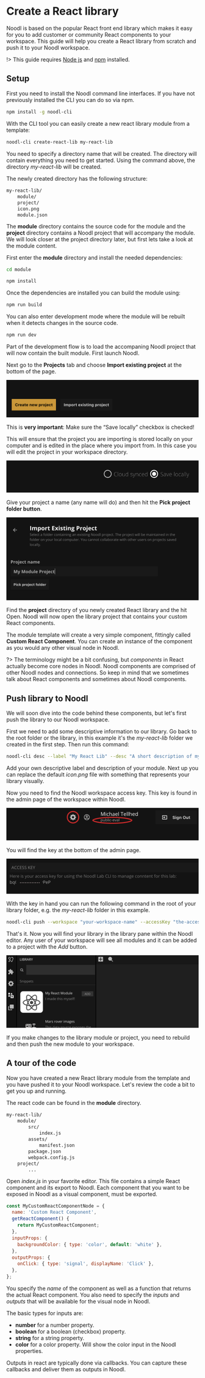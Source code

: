# Create a React library

Noodl is based on the popular React front end library which makes it easy for you to add customer or community React components to your workspace. This guide will help you create a React library from scratch and push it to your Noodl workspace.

!> This guide requires <a href="https://nodejs.org/en/download/" target="_blank">Node js</a> and <a href="https://docs.npmjs.com/downloading-and-installing-node-js-and-npm" target="_blank">npm</a> installed.

## Setup

First you need to install the Noodl command line interfaces. If you have not previously installed the CLI you can do so via npm.

```bash
npm install -g noodl-cli
```

With the CLI tool you can easily create a new react library module from a template:

```bash
noodl-cli create-react-lib my-react-lib
```

You need to specify a directory name that will be created. The directory will contain everything you need to get started. Using the command above, the directory _my-react-lib_ will be created.

The newly created directory has the following structure:

```
my-react-lib/
    module/
    project/
    icon.png
    module.json
```

The **module** directory contains the source code for the module and the **project** directory contains a Noodl project that will accompany the module. We will look closer at the project directory later, but first lets take a look at the module content.

First enter the **module** directory and install the needed dependencies:

```bash
cd module
```

```bash
npm install
```

Once the dependencies are installed you can build the module using:

```bash
npm run build
```

You can also enter development mode where the module will be rebuilt when it detects changes in the source code.

```bash
npm run dev
```

Part of the development flow is to load the accompaning Noodl project that will now contain the built module. First launch Noodl.

Next go to the **Projects** tab and choose **Import existing project** at the bottom of the page.

![](import-project.png ':class=img-size-l')

This is **very important**: Make sure the “Save locally” checkbox is checked!

This will ensure that the project you are importing is stored locally on your computer and is edited in the place where you import from. In this case you will edit the project in your workspace directory.

![](save-locally.png ':class=img-size-l')

Give your project a name (any name will do) and then hit the **Pick project folder button**.

![](pick-project-folder.png ':class=img-size-l')

Find the **project** directory of you newly created React library and the hit Open. Noodl will now open the library project that contains your custom React components.

The module template will create a very simple component, fittingly called **Custom React Component**. You can create an instance of the component as you would any other visual node in Noodl.

?> The terminology might be a bit confusing, but _components_ in React actually become core nodes in Noodl. Noodl components are comprised of other Noodl nodes and connections. So keep in mind that we sometimes talk about React components and sometimes about Noodl components.

## Push library to Noodl

We will soon dive into the code behind these components, but let's first push the library to our Noodl workspace.

First we need to add some descriptive information to our library. Go back to the root folder or the library, in this example it's the _my-react-lib_ folder we created in the first step. Then run this command:

```bash
noodl-cli desc --label "My React Lib" --desc "A short description of my lib"
```

Add your own descriptive label and description of your module. Next up you can replace the default _icon.png_ file with something that represents your library visually.

Now you need to find the Noodl workspace access key. This key is found in the admin page of the workspace within Noodl.

![](workspace-admin.png ':class=img-size-m')

You will find the key at the bottom of the admin page.

![](access-key.png ':class=img-size-m')

With the key in hand you can run the following command in the root of your library folder, e.g. the _my-react-lib_ folder in this example.

```bash
noodl-cli push --workspace "your-workspace-name" --accessKey "the-access-key"
```

That's it. Now you will find your library in the library pane within the Noodl editor. Any user of your workspace will see all modules and it can be added to a project with the _Add_ button.

![](library-pane.png ':class=img-size-l')

If you make changes to the library module or project, you need to rebuild and then push the new module to your workspace.

## A tour of the code

Now you have created a new React library module from the template and you have pushed it to your Noodl workspace. Let's review the code a bit to get you up and running.

The react code can be found in the **module** directory.

```
my-react-lib/
    module/
        src/
            index.js
        assets/
            manifest.json
        package.json
        webpack.config.js
    project/
        ...
```

Open _index.js_ in your favorite editor. This file contains a simple React component and its export to Noodl. Each component that you want to be exposed in Noodl as a visual component, must be exported.

```javascript
const MyCustomReactComponentNode = {
  name: 'Custom React Component',
  getReactComponent() {
    return MyCustomReactComponent;
  },
  inputProps: {
    backgroundColor: { type: 'color', default: 'white' },
  },
  outputProps: {
    onClick: { type: 'signal', displayName: 'Click' },
  },
};
```

You specify the _name_ of the component as well as a function that returns the actual React component. You also need to specify the _inputs_ and _outputs_ that will be available for the visual node in Noodl.

The basic types for inputs are:

- **number** for a number property.
- **boolean** for a boolean (checkbox) property.
- **string** for a string property.
- **color** for a color property. Will show the color input in the Noodl properties.

Outputs in react are typically done via callbacks. You can capture these callbacks and deliver them as outputs in Noodl.
